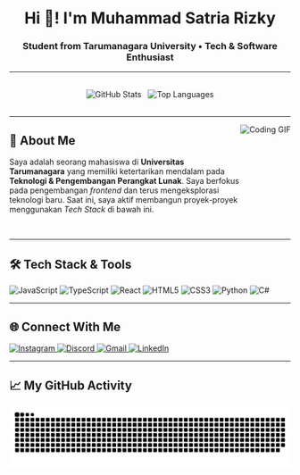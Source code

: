 <h1 align="center">Hi 👋! I'm Muhammad Satria Rizky</h1>
<h3 align="center">Student from Tarumanagara University • Tech & Software Enthusiast</h3>

---

<br clear="both" />

<div align="center">
  <img src="https://github-readme-stats.vercel.app/api?username=satoriaa&show_icons=true&include_all_commits=true&count_private=true&theme=tokyonight&hide_border=false" height="180" alt="GitHub Stats" />
  &nbsp;
  <img src="https://github-readme-stats.vercel.app/api/top-langs?username=satoriaa&layout=compact&langs_count=6&theme=tokyonight&hide_border=false" height="180" alt="Top Languages" />
</div>

<br clear="both" />

---

<img align="right" height="160" src="https://i.imgflip.com/65efzo.gif" alt="Coding GIF" />

## 🚀 About Me

Saya adalah seorang mahasiswa di **Universitas Tarumanagara** yang memiliki ketertarikan mendalam pada **Teknologi & Pengembangan Perangkat Lunak**. Saya berfokus pada pengembangan *frontend* dan terus mengeksplorasi teknologi baru. Saat ini, saya aktif membangun proyek-proyek menggunakan *Tech Stack* di bawah ini.

<br clear="both" />

---

## 🛠️ Tech Stack & Tools

<div align="left">
  <img src="https://cdn.jsdelivr.net/gh/devicons/devicon/icons/javascript/javascript-original.svg" alt="JavaScript" title="JavaScript" height="35" />
  <img src="https://cdn.jsdelivr.net/gh/devicons/devicon/icons/typescript/typescript-original.svg" alt="TypeScript" title="TypeScript" height="35" />
  <img src="https://cdn.jsdelivr.net/gh/devicons/devicon/icons/react/react-original.svg" alt="React" title="React" height="35" />
  <img src="https://cdn.jsdelivr.net/gh/devicons/devicon/icons/html5/html5-original.svg" alt="HTML5" title="HTML5" height="35" />
  <img src="https://cdn.jsdelivr.net/gh/devicons/devicon/icons/css3/css3-original.svg" alt="CSS3" title="CSS3" height="35" />
  <img src="https://cdn.jsdelivr.net/gh/devicons/devicon/icons/python/python-original.svg" alt="Python" title="Python" height="35" />
  <img src="https://cdn.jsdelivr.net/gh/devicons/devicon/icons/csharp/csharp-original.svg" alt="C#" title="C#" height="35" />
  </div>

---

## 🌐 Connect With Me

<div align="left">
  <a href="https://instagram.com/(https://www.instagram.com/str_rzy?igsh=OHZ6ZWVzeHVndW9n&utm_source=qr)" target="_blank">
    <img src="https://img.shields.io/badge/Instagram-E4405F?style=for-the-badge&logo=instagram&logoColor=white" alt="Instagram" height="35" />
  </a>
  <a href="https://discord.com/users/sat9800" target="_blank">
    <img src="https://img.shields.io/badge/Discord-7289DA?style=for-the-badge&logo=discord&logoColor=white" alt="Discord" height="35" />
  </a>
  <a href="mailto:muhanmadsatriarizky@gmail.com" target="_blank">
    <img src="https://img.shields.io/badge/Gmail-D14836?style=for-the-badge&logo=gmail&logoColor=white" alt="Gmail" height="35" />
  </a>
  <a href="https://linkedin.com/in/(https://www.linkedin.com/in/muhammad-satria-rizky-832842371/)" target="_blank">
    <img src="https://img.shields.io/badge/LinkedIn-0077B5?style=for-the-badge&logo=linkedin&logoColor=white" alt="LinkedIn" height="35" />
  </a>
</div>

---

## 📈 My GitHub Activity

<img src="https://raw.githubusercontent.com/Platane/snk/output/github-contribution-grid-snake-dark.svg" alt="GitHub Contribution Snake" />
